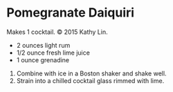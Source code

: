 # Pomegranate Daiquiri

Makes 1 cocktail. &copy; 2015 Kathy Lin.

- 2 ounces light rum
- 1/2 ounce fresh lime juice
- 1 ounce grenadine

1. Combine with ice in a Boston shaker and shake well.
2. Strain into a chilled cocktail glass rimmed with lime.
